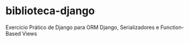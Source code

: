 # biblioteca-django
Exercício Prático de Django para ORM Django, Serializadores e Function-Based Views